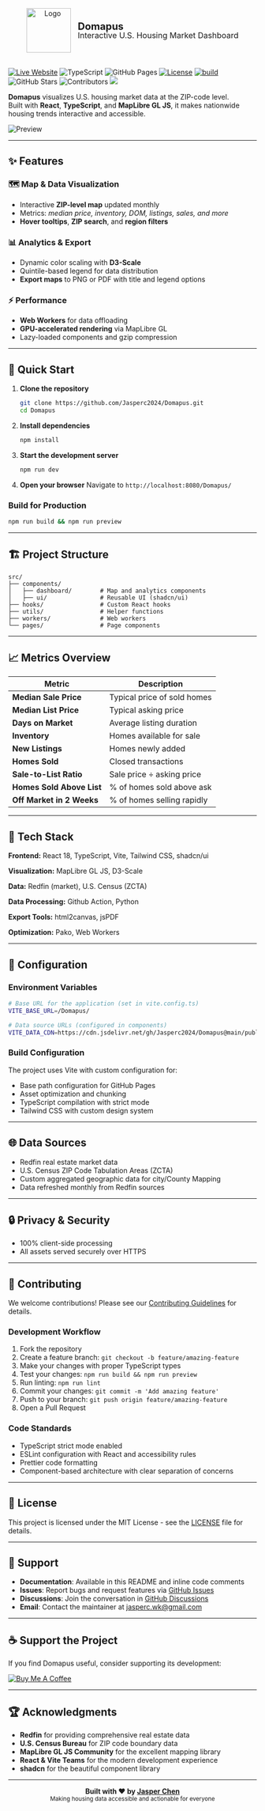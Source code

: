 <p align="center" style="margin: 0;">
  <span style="display: inline-block; vertical-align: middle;">
    <img src="https://jasperc2024.github.io/Domapus//android-chrome-512x512.png" width="90" alt="Logo" style="margin-right: 10px;">
  </span>
  <span style="display: inline-block; vertical-align: middle; text-align: left;">
    <strong style="font-size: 20px; line-height: 1;">Domapus</strong><br>
    <span style="font-size: 16px; font-weight: normal; line-height: 1;">Interactive U.S. Housing Market Dashboard</span>
  </span>
</p>
<br>

[![Live Website](https://img.shields.io/badge/Live-Website-2596BE)](https://jasperc2024.github.io/Domapus/)
![TypeScript](https://img.shields.io/badge/TypeScript-3178C6?logo=typescript&logoColor=white&style=flat)
![GitHub Pages](https://img.shields.io/badge/Deployed%20on-GitHub%20Pages-121013?style=flat)
[![License](https://img.shields.io/badge/License-MIT-green)](https://github.com/Jasperc2024/Domapus/blob/main/LICENSE.md)
[![build](https://github.com/Jasperc2024/Domapus/actions/workflows/pages/pages-build-deployment/badge.svg)](https://github.com/Jasperc2024/Domapus/actions/workflows/pages/pages-build-deployment)
![GitHub Stars](https://img.shields.io/github/stars/Jasperc2024/Domapus?style=flat)
![Contributors](https://img.shields.io/github/contributors/Jasperc2024/Domapus?style=flat)
[![](https://data.jsdelivr.com/v1/package/gh/Jasperc2024/Domapus/badge)](https://www.jsdelivr.com/package/gh/Jasperc2024/Domapus)


**Domapus** visualizes U.S. housing market data at the ZIP-code level.  
Built with **React**, **TypeScript**, and **MapLibre GL JS**, it makes nationwide housing trends interactive and accessible.

![Preview](https://jasperc2024.github.io/Domapus/preview.png)

---

## ✨ Features

### 🗺️ Map & Data Visualization
- Interactive **ZIP-level map** updated monthly  
- Metrics: *median price, inventory, DOM, listings, sales, and more*  
- **Hover tooltips**, **ZIP search**, and **region filters**  

### 📊 Analytics & Export
- Dynamic color scaling with **D3-Scale**  
- Quintile-based legend for data distribution  
- **Export maps** to PNG or PDF with title and legend options  

### ⚡ Performance
- **Web Workers** for data offloading  
- **GPU-accelerated rendering** via MapLibre GL  
- Lazy-loaded components and gzip compression

---

## 🚀 Quick Start

1. **Clone the repository**

   ```bash
   git clone https://github.com/Jasperc2024/Domapus.git
   cd Domapus
   ```

2. **Install dependencies**

   ```bash
   npm install
   ```

3. **Start the development server**

   ```bash
   npm run dev
   ```

4. **Open your browser**
   Navigate to `http://localhost:8080/Domapus/`

### Build for Production

```bash
npm run build && npm run preview
```

---

## 🏗️ Project Structure

```
src/
├── components/
│   ├── dashboard/        # Map and analytics components
│   ├── ui/               # Reusable UI (shadcn/ui)
├── hooks/                # Custom React hooks
├── utils/                # Helper functions
├── workers/              # Web workers
└── pages/                # Page components

```

---

## 📈 Metrics Overview

| Metric                    | Description                 |
| ------------------------- | --------------------------- |
| **Median Sale Price**     | Typical price of sold homes |
| **Median List Price**     | Typical asking price        |
| **Days on Market**        | Average listing duration    |
| **Inventory**             | Homes available for sale    |
| **New Listings**          | Homes newly added           |
| **Homes Sold**            | Closed transactions         |
| **Sale-to-List Ratio**    | Sale price ÷ asking price   |
| **Homes Sold Above List** | % of homes sold above ask   |
| **Off Market in 2 Weeks** | % of homes selling rapidly  |

---

## 🧠 Tech Stack
**Frontend:** React 18, TypeScript, Vite, Tailwind CSS, shadcn/ui

**Visualization:** MapLibre GL JS, D3-Scale

**Data:** Redfin (market), U.S. Census (ZCTA)

**Data Processing:** Github Action, Python

**Export Tools:** html2canvas, jsPDF

**Optimization:** Pako, Web Workers

---

## 🔧 Configuration

### Environment Variables

```bash
# Base URL for the application (set in vite.config.ts)
VITE_BASE_URL=/Domapus/

# Data source URLs (configured in components)
VITE_DATA_CDN=https://cdn.jsdelivr.net/gh/Jasperc2024/Domapus@main/public/data/
```

### Build Configuration

The project uses Vite with custom configuration for:

- Base path configuration for GitHub Pages
- Asset optimization and chunking
- TypeScript compilation with strict mode
- Tailwind CSS with custom design system

---

## 🌐 Data Sources

-  Redfin real estate market data
-  U.S. Census ZIP Code Tabulation Areas (ZCTA)
-  Custom aggregated geographic data for city/County Mapping
-  Data refreshed monthly from Redfin sources

---

## 🔒 Privacy & Security

* 100% client-side processing
* All assets served securely over HTTPS

---

## 🤝 Contributing

We welcome contributions! Please see our [Contributing Guidelines](CONTRIBUTING.md) for details.

### Development Workflow

1. Fork the repository
2. Create a feature branch: `git checkout -b feature/amazing-feature`
3. Make your changes with proper TypeScript types
4. Test your changes: `npm run build && npm run preview`
5. Run linting: `npm run lint`
6. Commit your changes: `git commit -m 'Add amazing feature'`
7. Push to your branch: `git push origin feature/amazing-feature`
8. Open a Pull Request

### Code Standards

- TypeScript strict mode enabled
- ESLint configuration with React and accessibility rules
- Prettier code formatting
- Component-based architecture with clear separation of concerns

---

## 📝 License

This project is licensed under the MIT License - see the [LICENSE](LICENSE) file for details.

---

## 🙋 Support

- **Documentation**: Available in this README and inline code comments
- **Issues**: Report bugs and request features via [GitHub Issues](https://github.com/Jasperc2024/Domapus/issues)
- **Discussions**: Join the conversation in [GitHub Discussions](https://github.com/Jasperc2024/Domapus/discussions)
- **Email**: Contact the maintainer at [jasperc.wk@gmail.com](mailto:jasperc.wk@gmail.com)

---

## ☕ Support the Project

If you find Domapus useful, consider supporting its development:

[![Buy Me A Coffee](https://img.shields.io/badge/Buy%20Me%20A%20Coffee-Support-orange?style=flat&logo=buy-me-a-coffee)](https://buymeacoffee.com/JasperC)

---

## 🏆 Acknowledgments

- **Redfin** for providing comprehensive real estate data
- **U.S. Census Bureau** for ZIP code boundary data
- **MapLibre GL JS Community** for the excellent mapping library
- **React & Vite Teams** for the modern development experience
- **shadcn** for the beautiful component library

---

<div align="center">
  <strong>Built with ❤️ by <a href="https://github.com/Jasperc2024">Jasper Chen</a></strong>
  <br>
  <sub>Making housing data accessible and actionable for everyone</sub>
</div>
